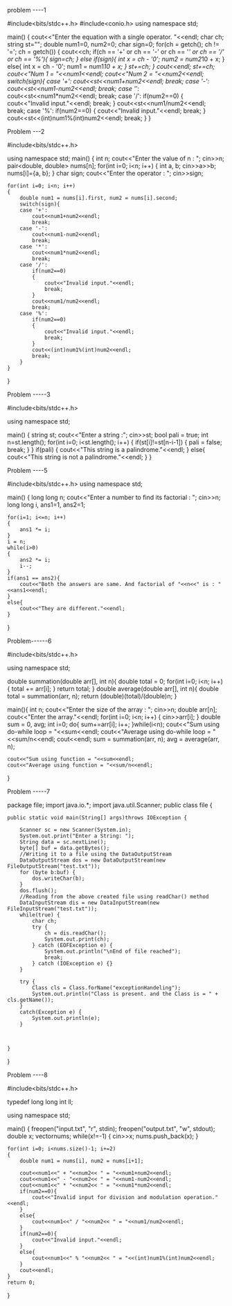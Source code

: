 problem ----1


#include<bits/stdc++.h>
#include<conio.h>
using namespace std;


main()
{
    cout<<"Enter the equation with a single operator. "<<endl;
    char ch;
    string st="";
    double num1=0, num2=0;
    char sign=0;
    for(ch = getch(); ch != '='; ch = getch())
    {
        cout<<ch;
        if(ch == '+' or ch == '-' or ch == '*' or ch == '/' or ch == '%'){
            sign=ch;
        }
        else if(sign){
            int x = ch - '0';
            num2 = num2*10 + x;
        }
        else{
            int x = ch - '0';
            num1 = num1*10 + x;
        }
        st+=ch;
    }
    cout<<endl;
    st+=ch;
    cout<<"Num 1 = "<<num1<<endl;
    cout<<"Num 2 = "<<num2<<endl;
    switch(sign){
    case '+':
        cout<<st<<num1+num2<<endl;
        break;
    case '-':
        cout<<st<<num1-num2<<endl;
        break;
    case '*':
        cout<<st<<num1*num2<<endl;
        break;
    case '/':
        if(num2==0)
        {
            cout<<"Invalid input."<<endl;
            break;
        }
        cout<<st<<num1/num2<<endl;
        break;
    case '%':
        if(num2==0)
        {
            cout<<"Invalid input."<<endl;
            break;
        }
        cout<<st<<(int)num1%(int)num2<<endl;
        break;
    }
}



Problem ---2



#include<bits/stdc++.h>

using namespace std;
main()
{
    int n;
    cout<<"Enter the value of n : ";
    cin>>n;
    pair<double, double> nums[n];
    for(int i=0; i<n; i++)
    {
        int a, b;
        cin>>a>>b;
        nums[i]={a, b};
    }
    char sign;
    cout<<"Enter the operator : ";
    cin>>sign;

    for(int i=0; i<n; i++)
    {
        double num1 = nums[i].first, num2 = nums[i].second;
        switch(sign){
        case '+':
            cout<<num1+num2<<endl;
            break;
        case '-':
            cout<<num1-num2<<endl;
            break;
        case '*':
            cout<<num1*num2<<endl;
            break;
        case '/':
            if(num2==0)
            {
                cout<<"Invalid input."<<endl;
                break;
            }
            cout<<num1/num2<<endl;
            break;
        case '%':
            if(num2==0)
            {
                cout<<"Invalid input."<<endl;
                break;
            }
            cout<<(int)num1%(int)num2<<endl;
            break;
        }
    }

}



Problem -----3


#include<bits/stdc++.h>

using namespace std;

main()
{
    string st;
    cout<<"Enter a string :";
    cin>>st;
    bool pali = true;
    int n=st.length();
    for(int i=0; i<st.length(); i++)
    {
        if(st[i]!=st[n-i-1])
        {
            pali = false;
            break;
        }
    }
    if(pali)
    {
        cout<<"This string is a palindrome."<<endl;
    }
    else{
        cout<<"This string is not a palindrome."<<endl;
    }
}



Problem ----5


#include<bits/stdc++.h>
using namespace std;

main()
{
    long long n;
    cout<<"Enter a number to find its factorial : ";
    cin>>n;
    long long i, ans1=1, ans2=1;

    for(i=1; i<=n; i++)
    {
        ans1 *= i;
    }
    i = n;
    while(i>0)
    {
        ans2 *= i;
        i--;
    }
    if(ans1 == ans2){
        cout<<"Both the answers are same. And factorial of "<<n<<" is : "<<ans1<<endl;
    }
    else{
        cout<<"They are different."<<endl;
    }
}


Problem------6


#include<bits/stdc++.h>

using namespace std;

double summation(double arr[], int n){
    double total = 0;
    for(int i=0; i<n; i++)
    {
        total += arr[i];
    }
    return total;
}
double average(double arr[], int n){
    double total = summation(arr, n);
    return (double)(total)/(double)n;
}

main(){
    int n;
    cout<<"Enter the size of the array : ";
    cin>>n;
    double arr[n];
    cout<<"Enter the array."<<endl;
    for(int i=0; i<n; i++)
    {
        cin>>arr[i];
    }
    double sum = 0, avg;
    int i=0;
    do{
        sum+=arr[i];
        i++;
    }while(i<n);
    cout<<"Sum using do-while loop = "<<sum<<endl;
    cout<<"Average using do-while loop = "<<sum/n<<endl;
    cout<<endl;
    sum = summation(arr, n);
    avg = average(arr, n);

    cout<<"Sum using function = "<<sum<<endl;
    cout<<"Average using function = "<<sum/n<<endl;

}




Problem -----7



package file;
import java.io.*;
import java.util.Scanner;
public class file {

    public static void main(String[] args)throws IOException {

        Scanner sc = new Scanner(System.in);
        System.out.print("Enter a String: ");
        String data = sc.nextLine();
        byte[] buf = data.getBytes();
        //Writing it to a file using the DataOutputStream
        DataOutputStream dos = new DataOutputStream(new FileOutputStream("test.txt"));
        for (byte b:buf) {
            dos.writeChar(b);
        }
        dos.flush();
        //Reading from the above created file using readChar() method
        DataInputStream dis = new DataInputStream(new FileInputStream("test.txt"));
        while(true) {
            char ch;
            try {
                ch = dis.readChar();
                System.out.print(ch);
            } catch (EOFException e) {
                System.out.println("\nEnd of file reached");
                break;
            } catch (IOException e) {}
        }

        try {
            Class cls = Class.forName("exceptionHandeling");
            System.out.println("Class is present. and the Class is = " + cls.getName());
        }
        catch(Exception e) {
            System.out.println(e);
        }



    }

}





Problem ----8




#include<bits/stdc++.h>

typedef long long int ll;

using namespace std;

main()
{
    freopen("input.txt", "r", stdin);
    freopen("output.txt", "w", stdout);
    double x;
    vector<double>nums;
    while(x!=-1)
    {
        cin>>x;
        nums.push_back(x);
    }

    for(int i=0; i<nums.size()-1; i+=2)
    {
        double num1 = nums[i], num2 = nums[i+1];

        cout<<num1<<" + "<<num2<< " = "<<num1+num2<<endl;
        cout<<num1<<" - "<<num2<< " = "<<num1-num2<<endl;
        cout<<num1<<" * "<<num2<< " = "<<num1*num2<<endl;
        if(num2==0){
            cout<<"Invalid input for division and modulation operation."<<endl;
        }
        else{
            cout<<num1<<" / "<<num2<< " = "<<num1/num2<<endl;
        }
        if(num2==0){
            cout<<"Invalid input."<<endl;
        }
        else{
            cout<<num1<<" % "<<num2<< " = "<<(int)num1%(int)num2<<endl;
        }
        cout<<endl;
    }
    return 0;
}


